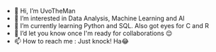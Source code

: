 - 👋 Hi, I’m UvoTheMan
- 👀 I’m interested in Data Analysis, Machine Learning and AI
- 🌱 I’m currently learning Python and SQL. Also got eyes for C and R 
- 💞️ I’d let you know once I'm ready for collaborations 😌
- 📫 How to reach me : Just knock! Ha😂

<!---
UvoTheMan/UvoTheMan is a ✨ special ✨ repository because its `README.md` (this file) appears on your GitHub profile.
You can click the Preview link to take a look at your changes.
--->
